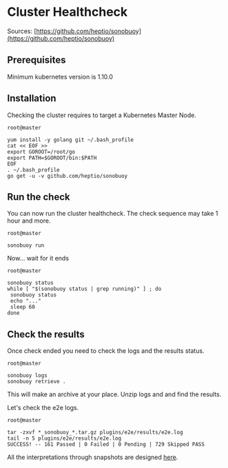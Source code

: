 # Cluster Healthcheck
Sources: [https://github.com/heptio/sonobuoy](https://github.com/heptio/sonobuoy)

## Prerequisites
Minimum kubernetes version is 1.10.0

## Installation
Checking the cluster requires to target a Kubernetes Master Node.

`root@master`
```
yum install -y golang git ~/.bash_profile
cat << EOF >>
export GOROOT=/root/go
export PATH=$GOROOT/bin:$PATH
EOF
. ~/.bash_profile
go get -u -v github.com/heptio/sonobuoy
```

## Run the check
You can now run the cluster healthcheck. The check sequence may take 1 hour and more.

`root@master`
```
sonobuoy run
```

Now... wait for it ends

`root@master`
```
sonobuoy status
while [ "$(sonobuoy status | grep running)" ] ; do
 sonobuoy status
 echo "..."
 sleep 60
done
```

## Check the results
Once check ended you need to check the logs and the results status.

`root@master`
```
sonobuoy logs
sonobuoy retrieve .
```

This will make an archive at your place. Unzip logs and and find the results.

Let's check the e2e logs.

`root@master`
```
tar -zxvf *_sonobuoy_*.tar.gz plugins/e2e/results/e2e.log
tail -n 5 plugins/e2e/results/e2e.log
SUCCESS! -- 161 Passed | 0 Failed | 0 Pending | 729 Skipped PASS
```

All the interpretations through snapshots are designed [here](https://github.com/heptio/sonobuoy/blob/master/docs/snapshot.md).
